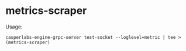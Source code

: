 # metrics-scraper

Usage:
```
casperlabs-engine-grpc-server test-socket --loglevel=metric | tee >(metrics-scraper)
```